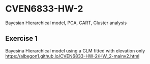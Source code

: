 # CVEN6833-HW-2
Bayesian Hierarchical model, PCA, CART, Cluster analysis

## Exercise 1
Bayesina Hierarchical model using a GLM fitted with elevation only 
https://albegon1.github.io/CVEN6833-HW-2/HW_2-mainv2.html
